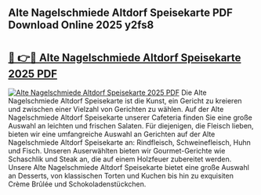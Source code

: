 ## Alte Nagelschmiede Altdorf Speisekarte PDF Download Online 2025 y2fs8

# <h2><a href="http://gcd27v.nevu.top/?p=Alte+Nagelschmiede+Altdorf+Speisekarte">🔗 👉🔴 Alte Nagelschmiede Altdorf Speisekarte 2025 PDF</a></h2>

[![Alte Nagelschmiede Altdorf Speisekarte 2025 PDF](https://i.imgur.com/dBaPXMq.png)](http://gcd27v.nevu.top/?p=Alte+Nagelschmiede+Altdorf+Speisekarte)
Die Alte Nagelschmiede Altdorf Speisekarte ist die Kunst, ein Gericht zu kreieren und zwischen einer Vielzahl von Gerichten zu wählen. Auf der Alte Nagelschmiede Altdorf Speisekarte unserer Cafeteria finden Sie eine große Auswahl an leichten und frischen Salaten. Für diejenigen, die Fleisch lieben, bieten wir eine umfangreiche Auswahl an Gerichten auf der Alte Nagelschmiede Altdorf Speisekarte an: Rindfleisch, Schweinefleisch, Huhn und Fisch. Unseren Auserwählten bieten wir Gourmet-Gerichte wie Schaschlik und Steak an, die auf einem Holzfeuer zubereitet werden. Unsere Alte Nagelschmiede Altdorf Speisekarte bietet eine große Auswahl an Desserts, von klassischen Torten und Kuchen bis hin zu exquisiten Crème Brûlée und Schokoladenstückchen.
